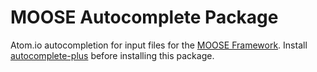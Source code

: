 # MOOSE Autocomplete Package

Atom.io autocompletion for input files for the [MOOSE Framework](http://mooseframework.org). Install
[autocomplete-plus](https://github.com/atom-community/autocomplete-plus) before
installing this package.
